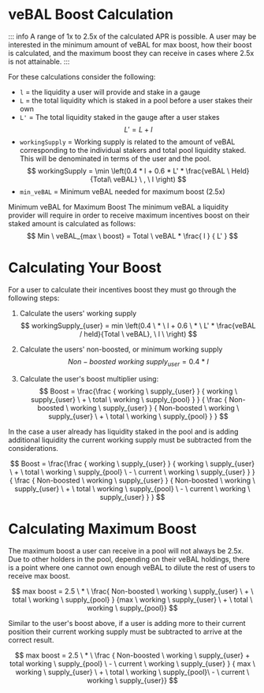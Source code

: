 # veBAL Boost Calculation

::: info
A range of 1x to 2.5x of the calculated APR is possible. A user may be interested in the minimum amount of veBAL for max boost, how their boost is calculated, and the maximum boost they can receive in cases where 2.5x is not attainable.
:::

For these calculations consider the following:

<!-- prettier-ignore-start -->
* `l` = the liquidity a user will provide and stake in a gauge
* `L` = the total liquidity which is staked in a pool before a user stakes their own
* `L'` = The total liquidity staked in the gauge after a user stakes 
$$ L' = L + l $$ 
* `workingSupply` = Working supply is related to the amount of veBAL corresponding to the individual stakers and total pool liquidity staked. This will be denominated in terms of the user and the pool.
$$ workingSupply = \min \left(0.4 * l + 0.6 * L' * \frac{veBAL \ Held}{Total\ veBAL} \ , \ l \right) $$
* `min_veBAL` = Minimum veBAL needed for maximum boost (2.5x)

Minimum veBAL for Maximum Boost
The minimum veBAL a liquidity provider will require in order to receive maximum incentives boost on their staked amount is calculated as follows:
$$ Min \ veBAL_{max \ boost} = Total \ veBAL * \frac{ l } { L' } $$

# Calculating Your Boost
For a user to calculate their incentives boost they must go through the following steps:

1. Calculate the users' working supply
$$ workingSupply_{user} = min \left(0.4 \ * \ l + 0.6 \ * \ L' * \frac{veBAL / held}{Total \ veBAL}, \ l \ \right) $$

2. Calculate the users' non-boosted, or minimum working supply
$$ Non-boosted \ working \ supply_{user} = 0.4 \ * \ l $$

3. Calculate the user's boost multiplier using:
$$ Boost = \frac{\frac { working \ supply_{user} } { working \ supply_{user} \ + \ total \ working \ supply_{pool} } } { \frac { Non-boosted \ working \ supply_{user} } { Non-boosted \ working \ supply_{user} \ + \ total \ working \ supply_{pool} } } 
$$

In the case a user already has liquidity staked in the pool and is adding additional liquidity the current working supply must be subtracted from the considerations.

$$ Boost = \frac{\frac { working \ supply_{user} } { working \ supply_{user} \ + \ total \ working \ supply_{pool} \ - \ current \ working \ supply_{user} } } { \frac { Non-boosted \ working \ supply_{user} } { Non-boosted \ working \ supply_{user} \ + \ total \ working \ supply_{pool} \ - \ current \ working \ supply_{user} } } 
$$

# Calculating Maximum Boost
The maximum boost a user can receive in a pool will not always be 2.5x. Due to other holders in the pool, depending on their veBAL holdings, there is a point where one cannot own enough veBAL to dilute the rest of users to receive max boost. 

$$ max boost = 2.5 \ * \ \frac{ Non-boosted \ working \ supply_{user} \ + \ total \ working \ supply_{pool} } {max \ working \ supply_{user} \ + \ total \ working \ supply_{pool}} $$

Similar to the user's boost above, if a user is adding more to their current position their current working supply must be subtracted to arrive at the correct result.

$$ max boost = 2.5 \ * \ \frac { Non-boosted \ working \ supply_{user} + total working \ supply_{pool} \ - \ current \ working \ supply_{user} } { max \ working \ supply_{user} \ + \ total \ working \ supply_{pool}\  - \ current \ working \ supply_{user}} $$
<!-- prettier-ignore-end -->
